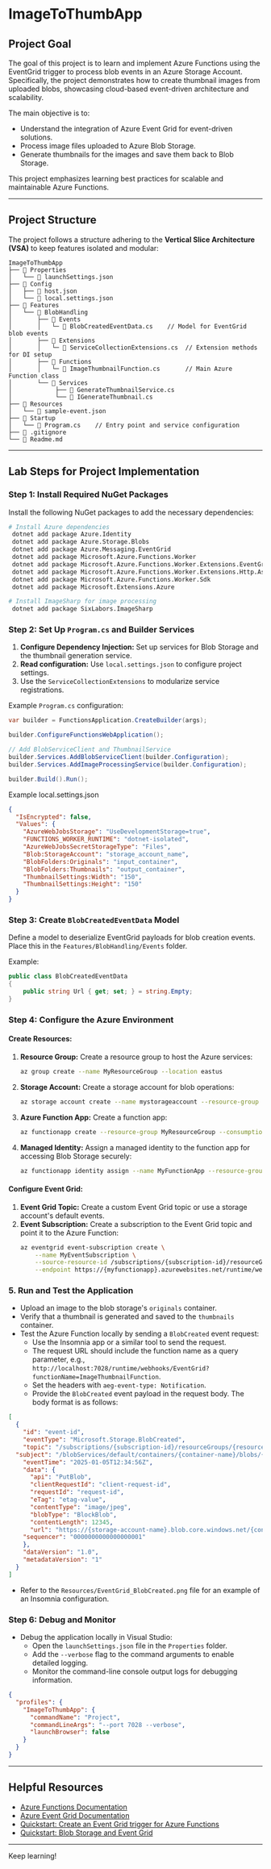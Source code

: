 ﻿# ImageToThumbApp

## Project Goal

The goal of this project is to learn and implement Azure Functions using the EventGrid trigger to process blob events in an Azure Storage Account. Specifically, the project demonstrates how to create thumbnail images from uploaded blobs, showcasing cloud-based event-driven architecture and scalability.

The main objective is to:
- Understand the integration of Azure Event Grid for event-driven solutions.
- Process image files uploaded to Azure Blob Storage.
- Generate thumbnails for the images and save them back to Blob Storage.

This project emphasizes learning best practices for scalable and maintainable Azure Functions. 

---

## Project Structure

The project follows a structure adhering to the **Vertical Slice Architecture (VSA)** to keep features isolated and modular:

```
ImageToThumbApp
├── 📁 Properties
│   └── 📄 launchSettings.json
├── 📁 Config
│   ├── 📄 host.json
│   └── 📄 local.settings.json
├── 📁 Features
│   └── 📁 BlobHandling
│       ├── 📁 Events
│       │   └─ 📄 BlobCreatedEventData.cs    // Model for EventGrid blob events
│       ├── 📁 Extensions
│       │   └─ 📄 ServiceCollectionExtensions.cs  // Extension methods for DI setup
│       ├── 📁 Functions
│       │   └─ 📄 ImageThumbnailFunction.cs       // Main Azure Function class
│       └── 📁 Services
│            ├── 📄 GenerateThumbnailService.cs
│            └── 📄 IGenerateThumbnail.cs
├── 📁 Resources
│   └── 📄 sample-event.json
├── 📁 Startup
│   └── 📄 Program.cs    // Entry point and service configuration
├── 📄 .gitignore
└── 📄 Readme.md
```

---

## Lab Steps for Project Implementation

### Step 1: Install Required NuGet Packages
Install the following NuGet packages to add the necessary dependencies:

```bash
# Install Azure dependencies
 dotnet add package Azure.Identity
 dotnet add package Azure.Storage.Blobs
 dotnet add package Azure.Messaging.EventGrid
 dotnet add package Microsoft.Azure.Functions.Worker
 dotnet add package Microsoft.Azure.Functions.Worker.Extensions.EventGrid
 dotnet add package Microsoft.Azure.Functions.Worker.Extensions.Http.AspNetCore
 dotnet add package Microsoft.Azure.Functions.Worker.Sdk
 dotnet add package Microsoft.Extensions.Azure

# Install ImageSharp for image processing
 dotnet add package SixLabors.ImageSharp
```

### Step 2: Set Up `Program.cs` and Builder Services

1. **Configure Dependency Injection:** Set up services for Blob Storage and the thumbnail generation service.
2. **Read configuration:** Use `local.settings.json` to configure project settings.
3. Use the `ServiceCollectionExtensions` to modularize service registrations.

Example `Program.cs` configuration:

```csharp
var builder = FunctionsApplication.CreateBuilder(args);

builder.ConfigureFunctionsWebApplication();

// Add BlobServiceClient and ThumbnailService
builder.Services.AddBlobServiceClient(builder.Configuration);
builder.Services.AddImageProcessingService(builder.Configuration);

builder.Build().Run();
```

Example local.settings.json

```json
{
  "IsEncrypted": false,
  "Values": {
    "AzureWebJobsStorage": "UseDevelopmentStorage=true",
    "FUNCTIONS_WORKER_RUNTIME": "dotnet-isolated",
    "AzureWebJobsSecretStorageType": "Files",
    "Blob:StorageAccount": "storage_account_name",
    "BlobFolders:Originals": "input_container",
    "BlobFolders:Thumbnails": "output_container",
    "ThumbnailSettings:Width": "150",
    "ThumbnailSettings:Height": "150"
  }
}
```

### Step 3: Create `BlobCreatedEventData` Model

Define a model to deserialize EventGrid payloads for blob creation events. Place this in the `Features/BlobHandling/Events` folder.

Example:

```csharp
public class BlobCreatedEventData
{
    public string Url { get; set; } = string.Empty;
}
```

### Step 4: Configure the Azure Environment
#### Create Resources:
1. **Resource Group:** Create a resource group to host the Azure services:
   ```bash
   az group create --name MyResourceGroup --location eastus
   ```

2. **Storage Account:** Create a storage account for blob operations:
   ```bash
   az storage account create --name mystorageaccount --resource-group MyResourceGroup --location eastus --sku Standard_LRS
   ```

3. **Azure Function App:** Create a function app:
   ```bash
   az functionapp create --resource-group MyResourceGroup --consumption-plan-location eastus --runtime dotnet --name MyFunctionApp --storage-account mystorageaccount
   ```

4. **Managed Identity:** Assign a managed identity to the function app for accessing Blob Storage securely:
   ```bash
   az functionapp identity assign --name MyFunctionApp --resource-group MyResourceGroup
   ```

#### Configure Event Grid:

1. **Event Grid Topic:** Create a custom Event Grid topic or use a storage account's default events.
2. **Event Subscription:** Create a subscription to the Event Grid topic and point it to the Azure Function:
   ```bash
   az eventgrid event-subscription create \
       --name MyEventSubscription \
       --source-resource-id /subscriptions/{subscription-id}/resourceGroups/MyResourceGroup/providers/Microsoft.Storage/storageAccounts/mystorageaccount \
       --endpoint https://{myfunctionapp}.azurewebsites.net/runtime/webhooks/EventGrid?functionName=ImageThumbnailFunction
   ```

### 5. Run and Test the Application

- Upload an image to the blob storage's `originals` container.
- Verify that a thumbnail is generated and saved to the `thumbnails` container.
- Test the Azure Function locally by sending a `BlobCreated` event request:
    - Use the Insomnia app or a similar tool to send the request.
    - The request URL should include the function name as a query parameter, e.g., `http://localhost:7028/runtime/webhooks/EventGrid?functionName=ImageThumbnailFunction`.
    - Set the headers with `aeg-event-type: Notification`.
    - Provide the `BlobCreated` event payload in the request body. The body format is as follows:

```json
[
  {
    "id": "event-id",
    "eventType": "Microsoft.Storage.BlobCreated",
    "topic": "/subscriptions/{subscription-id}/resourceGroups/{resource-group}/providers/Microsoft.Storage/storageAccounts/{storage-account-name}",
  "subject": "/blobServices/default/containers/{container-name}/blobs/{blob-name}",
    "eventTime": "2025-01-05T12:34:56Z",
    "data": {
      "api": "PutBlob",
      "clientRequestId": "client-request-id",
      "requestId": "request-id",
      "eTag": "etag-value",
      "contentType": "image/jpeg",
      "blobType": "BlockBlob",
      "contentLength": 12345,
      "url": "https://{storage-account-name}.blob.core.windows.net/{container-name}/{blob-name}",
    "sequencer": "0000000000000000001"
    },
    "dataVersion": "1.0",
    "metadataVersion": "1"
  }
]
```

- Refer to the `Resources/EventGrid_BlobCreated.png` file for an example of an Insomnia configuration.

### Step 6: Debug and Monitor
- Debug the application locally in Visual Studio:
    - Open the `launchSettings.json` file in the `Properties` folder.
    - Add the `--verbose` flag to the command arguments to enable detailed logging.
    - Monitor the command-line console output logs for debugging information.

```json
{
  "profiles": {
    "ImageToThumbApp": {
      "commandName": "Project",
      "commandLineArgs": "--port 7028 --verbose",
      "launchBrowser": false
    }
  }
}
```
---

## Helpful Resources
- [Azure Functions Documentation](https://learn.microsoft.com/en-us/azure/azure-functions/)
- [Azure Event Grid Documentation](https://learn.microsoft.com/en-us/azure/event-grid/)
- [Quickstart: Create an Event Grid trigger for Azure Functions](https://learn.microsoft.com/en-us/azure/azure-functions/functions-bindings-event-grid-trigger?tabs=dotnet)
- [Quickstart: Blob Storage and Event Grid](https://learn.microsoft.com/en-us/azure/event-grid/event-grid-event-handlers#blob-storage)

---

Keep learning!